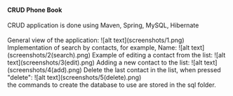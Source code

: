 <h4>CRUD Phone Book</h4>
CRUD application is done using Maven, Spring, MySQL, Hibernate<br>
<br>
General view of the application:
![alt text](screenshots/1.png)
Implementation of search by contacts, for example, Name:
![alt text](screenshots/2(search).png)
Example of editing a contact from the list:
![alt text](screenshots/3(edit).png)
Adding a new contact to the list:
![alt text](screenshots/4(add).png)
Delete the last contact in the list, when pressed "delete":
![alt text](screenshots/5(delete).png)
<br>
the commands to create the database to use are stored in the sql folder.